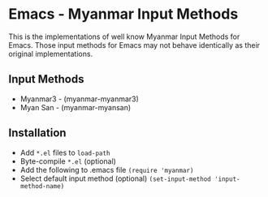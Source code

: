 # Emacs - Myanmar Input Methods
This is the implementations of well know Myanmar Input Methods for Emacs. Those input methods for Emacs may not behave identically as their original implementations.

## Input Methods
* Myanmar3 - (myanmar-myanmar3)
* Myan San - (myanmar-myansan)

## Installation
* Add `*.el` files to `load-path`
* Byte-compile `*.el` (optional)
* Add the following to .emacs file `(require 'myanmar)`
* Select default input method (optional) `(set-input-method 'input-method-name)`